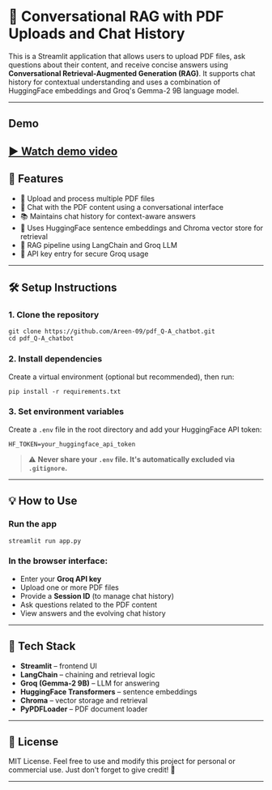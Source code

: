 # 🧠 Conversational RAG with PDF Uploads and Chat History

This is a Streamlit application that allows users to upload PDF files, ask questions about their content, and receive concise answers using **Conversational Retrieval-Augmented Generation (RAG)**. It supports chat history for contextual understanding and uses a combination of HuggingFace embeddings and Groq's Gemma-2 9B language model.

---
## Demo
[▶️ Watch demo video](./assets/demo.mp4)
---
## 🚀 Features

- 📄 Upload and process multiple PDF files
- 💬 Chat with the PDF content using a conversational interface
- 📚 Maintains chat history for context-aware answers
- 🔎 Uses HuggingFace sentence embeddings and Chroma vector store for retrieval
- 🧠 RAG pipeline using LangChain and Groq LLM
- 🔐 API key entry for secure Groq usage

---

## 🛠️ Setup Instructions

### 1. Clone the repository

<pre><code>git clone https://github.com/Areen-09/pdf_Q-A_chatbot.git
cd pdf_Q-A_chatbot
</code></pre>

### 2. Install dependencies

Create a virtual environment (optional but recommended), then run:

<pre><code>pip install -r requirements.txt
</code></pre>

### 3. Set environment variables

Create a `.env` file in the root directory and add your HuggingFace API token:

<pre><code>HF_TOKEN=your_huggingface_api_token
</code></pre>

> ⚠️ **Never share your `.env` file. It's automatically excluded via `.gitignore`.**

---

## 💡 How to Use

### Run the app

<pre><code>streamlit run app.py
</code></pre>

### In the browser interface:

- Enter your **Groq API key**
- Upload one or more PDF files
- Provide a **Session ID** (to manage chat history)
- Ask questions related to the PDF content
- View answers and the evolving chat history

---

## 🧩 Tech Stack

- **Streamlit** – frontend UI
- **LangChain** – chaining and retrieval logic
- **Groq (Gemma-2 9B)** – LLM for answering
- **HuggingFace Transformers** – sentence embeddings
- **Chroma** – vector storage and retrieval
- **PyPDFLoader** – PDF document loader

---

## 📄 License

MIT License. Feel free to use and modify this project for personal or commercial use. Just don't forget to give credit! 🙌

---
